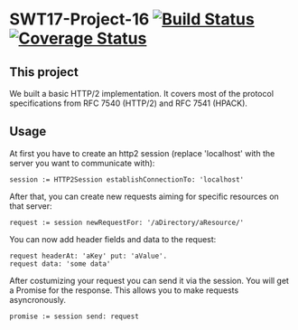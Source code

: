 # SWT17-Project-16 [![Build Status](https://travis-ci.org/HPI-SWA-Teaching/SWT17-Project-16.svg?branch=master)](https://travis-ci.org/HPI-SWA-Teaching/SWT17-Project-16)  [![Coverage Status](https://coveralls.io/repos/github/HPI-SWA-Teaching/SWT17-Project-16/badge.svg?branch=master)](https://coveralls.io/github/HPI-SWA-Teaching/SWT17-Project-16?branch=master)
## This project
We built a basic HTTP/2 implementation. It covers most of the protocol specifications from RFC 7540 (HTTP/2) and RFC 7541 (HPACK). 
## Usage
At first you have to create an http2 session (replace 'localhost' with the server you want to communicate with):
```
session := HTTP2Session establishConnectionTo: 'localhost'
```
After that, you can create new requests aiming for specific resources on that server:
```
request := session newRequestFor: '/aDirectory/aResource/'
```
You can now add header fields and data to the request:
```
request headerAt: 'aKey' put: 'aValue'.
request data: 'some data'
```
After costumizing your request you can send it via the session. You will get a Promise for the response. This allows you to make requests asyncronously.
```
promise := session send: request
```
